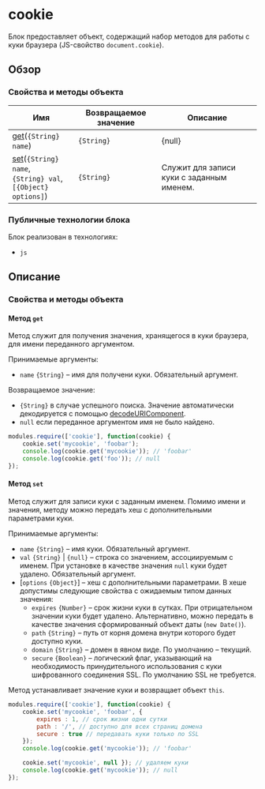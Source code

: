 # cookie

Блок предоставляет объект, содержащий набор методов для работы с куки браузера (JS-свойство `document.cookie`).

## Обзор

### Свойства и методы объекта

| Имя | Возвращаемое значение | Описание |
| -------- | --- | -------- |
| <a href="#fields-get">get</a>(<code>{String} name</code>) | <code>{String} | {null}</code> | Cлужит для получения значения, хранящегося в куки браузера. |
| <a href="#fields-set">set</a>(<code>{String} name</code>, <br><code>{String} val</code>, <br><code>[{Object} options]</code>) | <code>{String}</code> | Cлужит для записи куки с заданным именем.|

### Публичные технологии блока

Блок реализован в технологиях:

* `js`

## Описание

<a name="fields"></a>
### Свойства и методы объекта

<a name="fields-get"></a>
#### Метод `get`

Метод служит для получения значения, хранящегося в куки браузера, для имени переданного аргументом.

Принимаемые аргументы:

* `name` `{String}` – имя для получени куки. Обязательный аргумент.

Возвращаемое значение:

* `{String}` в случае успешного поиска. Значение автоматически декодируется с помощью [decodeURIComponent](https://developer.mozilla.org/en-US/docs/Web/JavaScript/Reference/Global_Objects/decodeURIComponent).
* `null` если переданное аргументом имя не было найдено.

```js
modules.require(['cookie'], function(cookie) {
    cookie.set('mycookie', 'foobar');
    console.log(cookie.get('mycookie')); // 'foobar'
    console.log(cookie.get('foo')); // null
});
```

<a name="fields-set"></a>
#### Метод `set`

Метод служит для записи куки с заданным именем. Помимо имени и значения, методу можно передать хеш с дополнительными параметрами куки.

Принимаемые аргументы:

* `name` `{String}` – имя куки. Обязательный аргумент.
* `val` `{String}` | `{null}` – строка со значением, ассоциируемым с именем. При установке в качестве значения `null` куки будет удалено. Обязательный аргумент.
* [`options` `{Object}`] – хеш с дополнительными параметрами. В хеше допустимы следующие свойства с ожидаемым типом данных значения:
    * `expires` `{Number}` – срок жизни куки в сутках. При отрицательном значении куки будет удалено. Альтернативно, можно передать в качестве значения сформированный объект даты (`new Date()`).
    * `path` `{String}` – путь от корня домена внутри которого будет доступно куки.
    * `domain` `{String}` – домен в явном виде. По умолчанию – текущий.
    * `secure` `{Boolean}` – логический флаг, указывающий на необходимость принудительного использования с куки шифрованного соединения SSL. По умолчанию SSL не требуется.

Метод устанавливает значение куки и возвращает объект `this`.

```js
modules.require(['cookie'], function(cookie) {
    cookie.set('mycookie', 'foobar', {
        expires : 1, // срок жизни одни сутки
        path : '/', // доступно для всех страниц домена
        secure : true // передавать куки только по SSL
    });
    console.log(cookie.get('mycookie')); // 'foobar'

    cookie.set('mycookie', null }); // удаляем куки
    console.log(cookie.get('mycookie')); // null
});
```

